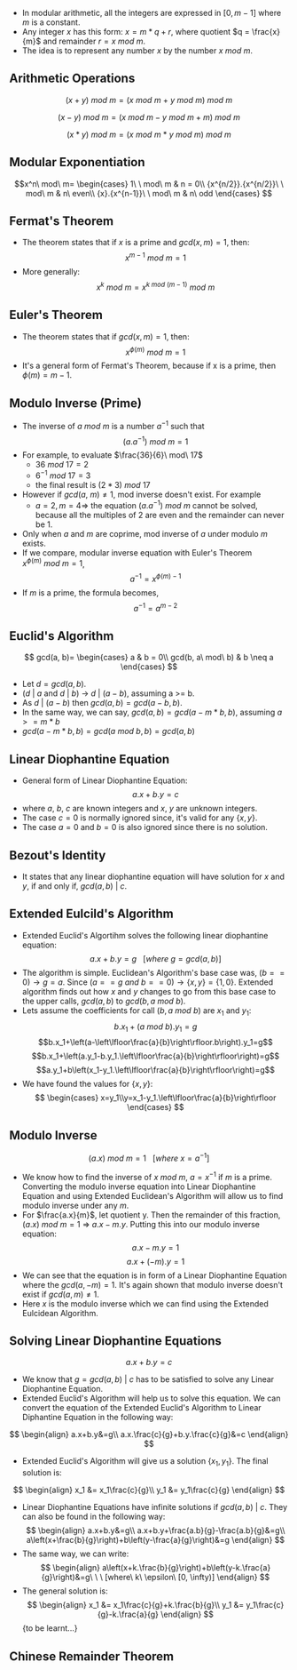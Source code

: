- In modular arithmetic, all the integers are expressed in $[0, m - 1]$ where $m$ is a constant.
- Any integer $x$ has this form: $x = m*q + r$, where quotient $q = \frac{x}{m}$ and remainder $r = x\ mod\ m$.
- The idea is to represent any number $x$ by the number $x\ mod\ m$.

## Arithmetic Operations

$$(x + y)\ mod\ m = (x\ mod\ m\ +\ y\ mod\ m)\ mod\ m$$

$$(x - y)\ mod\ m = (x\ mod\ m-y\ mod\ m + m)\ mod\ m$$

$$(x * y)\ mod\ m = (x\ mod\ m\ * \ y\ mod\ m)\ mod\ m$$

## Modular Exponentiation

$$x^n\ mod\ m=
\begin{cases}
1\ \ mod\ m & n = 0\\
{x^{n/2}}.{x^{n/2}}\ \ mod\ m & n\ even\\
{x}.{x^{n-1}}\ \ mod\ m & n\ odd
\end{cases}
$$
## Fermat's Theorem
- The theorem states that if $x$ is a prime and $gcd(x, m) = 1$, then: $$x^{m - 1}\ mod\ m = 1$$
- More generally: $$x^k\ mod\ m=x^{k\ mod\ (m-1)}\ mod\ m$$
## Euler's Theorem
- The theorem states that if $gcd(x, m)=1$, then: $$x^{\phi(m)}\ mod\ m=1$$
- It's a general form of Fermat's Theorem, because if x is a prime, then $\phi(m)=m - 1$.

## Modulo Inverse (Prime)
- The inverse of $a\ mod\ m$ is a number $a^{-1}$ such that $$(a.a^{-1})\ mod\ m=1$$
- For example, to evaluate $\frac{36}{6}\ mod\ 17$
	- $36\ mod\ 17=2$
	- $6^{-1}\ mod\ 17=3$
	- the final result is $(2*3)\ mod\ 17$
- However if $gcd(a,\ m) \neq 1$, mod inverse doesn't exist. For example
	- $a = 2, m = 4 \Rightarrow$ the equation $(a.a^{-1})\ mod\ m$ cannot be solved, because all the multiples of 2 are even and the remainder can never be 1.
- Only when $a$ and $m$ are coprime, mod inverse of $a$ under modulo $m$ exists.
- If we compare, modular inverse equation with Euler's Theorem $x^{\phi(m)}\ mod\ m=1$, $$a^{-1}=x^{\phi(m)-1}$$
- If $m$ is a prime, the formula becomes, $$a^{-1}=a^{m-2}$$
## Euclid's Algorithm
$$ gcd(a, b)=
\begin{cases}
	a & b = 0\\
	gcd(b, a\ mod\ b) & b \neq a
\end{cases}
$$
- Let $d = gcd(a, b)$.
- $(d\ |\ a$ and $d\ |\ b)$ $\rightarrow$ $d\ |\ (a - b)$, assuming a >= b.
- As $d\ |\ (a - b)$ then $gcd(a, b) = gcd(a - b, b)$.
- In the same way, we can say, $gcd(a, b) = gcd(a - m*b, b)$, assuming $a >= m*b$
- $gcd(a - m * b, b) = gcd(a\ mod\ b, b) = gcd(a, b)$

## Linear Diophantine Equation
- General form of Linear Diophantine Equation: $$a.x+b.y=c$$
- where $a$, $b$, $c$ are known integers and $x$, $y$ are unknown integers.
- The case $c = 0$ is normally ignored since, it's valid for any $\{x, y\}$.
- The case $a = 0$ and $b = 0$ is also ignored since there is no solution.

## Bezout's Identity
- It states that any linear diophantine equation will have solution for $x$ and $y$, if and only if, $gcd(a,b)\ |\ c$.

## Extended Eulcild's Algorithm
- Extended Euclid's Algortihm solves the following linear diophantine equation: $$a.x+b.y=g\ \ \ [where\ g=gcd(a,b)]$$
- The algorithm is simple. Euclidean's Algorithm's base case was, $(b == 0) \rightarrow g = a$. Since $(a == g\ and\ b == 0) \rightarrow \{x, y\} = \{1, 0\}$. Extended algorithm finds out how $x$ and $y$ changes to go from this base case to the upper calls, $gcd(a, b)$ to $gcd(b, a\ mod\ b)$.
- Lets assume the coefficients for call $(b, a\ mod\ b)$ are $x_1$ and $y_1$: $$b.x_1+(a\ mod\ b).y_1=g$$ $$b.x_1+\left(a-\left\lfloor\frac{a}{b}\right\rfloor.b\right).y_1=g$$  $$b.x_1+\left(a.y_1-b.y_1.\left\lfloor\frac{a}{b}\right\rfloor\right)=g$$
$$a.y_1+b\left(x_1-y_1.\left\lfloor\frac{a}{b}\right\rfloor\right)=g$$
- We have found the values for $\{x, y\}$: 
$$
\begin{cases}
x=y_1\\y=x_1-y_1.\left\lfloor\frac{a}{b}\right\rfloor
\end{cases}
$$
## Modulo Inverse
$$(a.x)\ mod\ m=1\ \ \ [where\ x=a^{-1}]$$
- We know how to find the inverse of $x\ mod\ m$, $a = x^{-1}$ if $m$ is a prime. Converting the modulo inverse equation into Linear Diophantine Equation and using Extended Euclidean's Algorithm will allow us to find modulo inverse under any $m$.
- For $\frac{a.x}{m}$, let quotient y. Then the remainder of this fraction, $(a.x)\ mod\ m=1$ $\Rightarrow$ $a.x-m.y$. Putting this into our modulo inverse equation: $$a.x-m.y=1$$ $$a.x+(-m).y=1$$
- We can see that the equation is in form of a Linear Diophantine Equation where the $gcd(a, -m) = 1$. It's again shown that modulo inverse doesn't exist if $gcd(a, m) \neq 1$.
- Here $x$ is the modulo inverse which we can find using the Extended Eulcidean Algorithm.

## Solving Linear Diophantine Equations
$$a.x+b.y=c$$
- We know that $g = gcd(a, b)\ |\ c$ has to be satisfied to solve any Linear Diophantine Equation.
- Extended Euclid's Algorithm will help us to solve this equation. We can convert the equation of the Extended Euclid's Algorithm to Linear Diphantine Equation in the following way:

$$
\begin{align}
a.x+b.y&=g\\
a.x.\frac{c}{g}+b.y.\frac{c}{g}&=c
\end{align}
$$
- Extended Euclid's Algorithm will give us a solution $\{x_1, y_1\}$. The final solution is:

$$
\begin{align}
x_1 &= x_1\frac{c}{g}\\
y_1 &= y_1\frac{c}{g}
\end{align}
$$
- Linear Diophantine Equations have infinite solutions if $gcd(a, b)\ |\ c$. They can also be found in the following way:
$$
\begin{align}
a.x+b.y&=g\\
a.x+b.y+\frac{a.b}{g}-\frac{a.b}{g}&=g\\
a\left(x+\frac{b}{g}\right)+b\left(y-\frac{a}{g}\right)&=g
\end{align}
$$
- The same way, we can write:
$$
\begin{align}
a\left(x+k.\frac{b}{g}\right)+b\left(y-k.\frac{a}{g}\right)&=g\ \ \ [where\ k\  \epsilon\ [0, \infty)]
\end{align}
$$
- The general solution is:
$$
\begin{align}
x_1 &= x_1\frac{c}{g}+k.\frac{b}{g}\\
y_1 &= y_1\frac{c}{g}-k.\frac{a}{g}
\end{align}
$$
{to be learnt...}
## Chinese Remainder Theorem